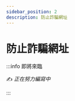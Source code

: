 ```yaml
---
sidebar_position: 2
description: 防止詐騙網址
---
```


# 防止詐騙網址

<head>
  <title>防止詐騙網址</title>
</head>

:::info 即將來臨

✍️ _正在努力編寫中_

:::
